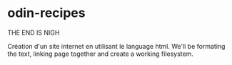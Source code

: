 # odin-recipes

THE END IS NIGH

Création d'un site internet en utilisant le language html. We'll be formating the text, linking page together and create a working filesystem.